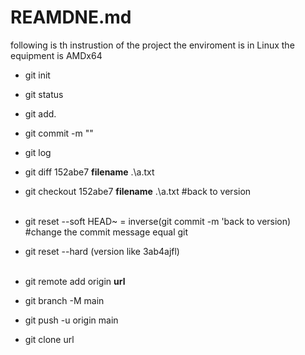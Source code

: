 # REAMDNE.md
following is th instrustion of the project
the enviroment is in Linux
the equipment is AMDx64

- git init
- git status
- git add.
- git commit -m ""
- git log

- git diff 152abe7 **filename** .\a.txt
- git checkout 152abe7 **filename** .\a.txt #back to version <br/> <br/>

- git reset --soft HEAD~ = inverse(git commit -m 'back to version) #change the commit message equal git  
- git reset --hard (version like 3ab4ajfl) <br/> <br/>

- git remote add origin **url** <br/>
- git branch -M main <br/>
- git push -u origin main <br/>
- git clone url